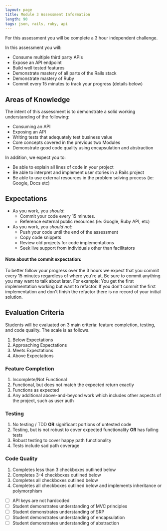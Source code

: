 ```yaml
---
layout: page
title: Module 3 Assessment Information
length: 90
tags: json, rails, ruby, api
---
```


For this assessment you will be complete a 3 hour independent challenge.

In this assessment you will:

* Consume multiple third party APIs
* Expose an API endpoint
* Build well tested features
* Demonstrate mastery of all parts of the Rails stack
* Demonstrate mastery of Ruby
* Commit every 15 minutes to track your progress (details below)

## Areas of Knowledge

The intent of this assessment is to demonstrate a solid working understanding of the following:

* Consuming an API
* Exposing an API
* Writing tests that adequately test business value
* Core concepts covered in the previous two Modules
* Demonstrate good code quality using encapsulation and abstraction

In addition, we expect you to:

* Be able to explain all lines of code in your project
* Be able to interpret and implement user stories in a Rails project
* Be able to use external resources in the problem solving process (ie: Google, Docs etc)

## Expectations

* As you work, you *should*:
  * Commit your code every 15 minutes.
  * Reference external public resources (ie: Google, Ruby API, etc)
* As you work, you *should not*:
  * Push your code until the end of the assessment
  * Copy code snippets
  * Review old projects for code implementations
  * Seek live support from individuals other than facilitators


#### Note about the commit expectation:

To better follow your progress over the 3 hours we expect that you commit every 15 minutes regardless of where you're at. Be sure to commit anything you may want to talk about later. For example: You get the first implementation working but want to refactor. If you don't commit the first implementation and don't finish the refactor there is no record of your initial solution.

## Evaluation Criteria
Students will be evaluated on 3 main criteria: feature completion, testing, and code quality. The scale is as follows.
1. Below Expectations
2. Approaching Expectations
3. Meets Expectations
4. Above Expectations

### Feature Completion

1. Incomplete/Not Functional
2. Functional, but does not match the expected return exactly
3. Functions as expected
4. Any additional above-and-beyond work which includes other aspects of the project, such as user auth

### Testing

1. No testing / TDD __OR__ significant portions of untested code
2. Testing, but is not robust to cover expected functionality __OR__ has failing tests
3. Robust testing to cover happy path functionality
4. Tests include sad path coverage

### Code Quality

1. Completes less than 3 checkboxes outlined below
2. Completes 3-4 checkboxes outlined below
3. Completes all checkboxes outlined below
4. Completes all checkboxes outlined below and implements inheritance or polymorphism

- [ ] API keys are not hardcoded
- [ ] Student demonstrates understanding of MVC principles
- [ ] Student demonstrates understanding of SRP
- [ ] Student demonstrates understanding of encapsulation
- [ ] Student demonstrates understanding of abstraction
